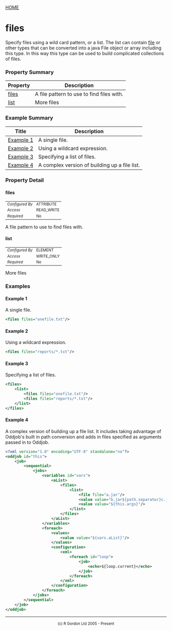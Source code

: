 [HOME](../../../README.md)
# files

Specify files using a wild card pattern, or
a list. The list can contain [file](../../../org/oddjob/io/FileType.md) or other types that
can be converted into a java File object or array including this type.
In this way this type can be used to build complicated collections of
files.

### Property Summary

| Property | Description |
| -------- | ----------- |
| [files](#propertyfiles) | A file pattern to use to find files with. | 
| [list](#propertylist) | More files | 


### Example Summary

| Title | Description |
| ----- | ----------- |
| [Example 1](#example1) | A single file. |
| [Example 2](#example2) | Using a wildcard expression. |
| [Example 3](#example3) | Specifying a list of files. |
| [Example 4](#example4) | A complex version of building up a file list. |


### Property Detail
#### files <a name="propertyfiles"></a>

<table style='font-size:smaller'>
      <tr><td><i>Configured By</i></td><td>ATTRIBUTE</td></tr>
      <tr><td><i>Access</i></td><td>READ_WRITE</td></tr>
      <tr><td><i>Required</i></td><td>No</td></tr>
</table>

A file pattern to use to find files with.

#### list <a name="propertylist"></a>

<table style='font-size:smaller'>
      <tr><td><i>Configured By</i></td><td>ELEMENT</td></tr>
      <tr><td><i>Access</i></td><td>WRITE_ONLY</td></tr>
      <tr><td><i>Required</i></td><td>No</td></tr>
</table>

More files


### Examples
#### Example 1 <a name="example1"></a>

A single file.


```xml
<files files="onefile.txt"/>
```


#### Example 2 <a name="example2"></a>

Using a wildcard expression.


```xml
<files files="reports/*.txt"/>
```


#### Example 3 <a name="example3"></a>

Specifying a list of files.


```xml
<files>
    <list>
        <files files="onefile.txt"/>
        <files files="reports/*.txt"/>
    </list>
</files>
```


#### Example 4 <a name="example4"></a>

A complex version of building up a file list. It includes taking
advantage of Oddjob's built in path conversion and adds in files
specified as arguments passed in to Oddjob.


```xml
<?xml version="1.0" encoding="UTF-8" standalone="no"?>
<oddjob id="this">
    <job>
        <sequential>
            <jobs>
                <variables id="vars">
                    <aList>
                        <files>
                            <list>
                                <file file="a.jar"/>
                                <value value="b.jar${path.separator}c.jar"/>
                                <value value="${this.args}"/>
                            </list>
                        </files>
                    </aList>
                </variables>
                <foreach>
                    <values>
                        <value value="${vars.aList}"/>
                    </values>
                    <configuration>
                        <xml>
                            <foreach id="loop">
                                <job>
                                    <echo>${loop.current}</echo>
                                </job>
                            </foreach>
                        </xml>
                    </configuration>
                </foreach>
            </jobs>
        </sequential>
    </job>
</oddjob>
```



-----------------------

<div style='font-size: smaller; text-align: center;'>(c) R Gordon Ltd 2005 - Present</div>
